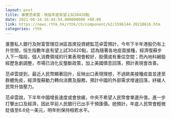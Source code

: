 ```yaml
---
layout: post
title: 滙豐范卓雲：恒指年底有望上試30420點
date: 2021-06-16 16:44:54.000000000 +08:00
link: https://news.rthk.hk/rthk/ch/component/k2/1596144-20210616.htm
categories: rthk
---
```


滙豐私人銀行及財富管理亞洲區首席投資總監范卓雲預計，今年下半年港股仍有上升空間，恒生指數年底有望上試30420點，認為隨著各地疫苗接種，經濟復蘇步入下一階段，個人消費領域的行業表現會較好，股價或有重估空間；而內地科網股經歷急劇調整，市場已消化反壟斷政策，加上美國債息回落，預計表現會改善。

范卓雲提到，最近人民幣顯著回升，反映出口表現理想，不過歐美接種疫苗並達至群體免疫，經濟復蘇動力轉向消費及服務，預計中國的外部需求增速回落，紓緩人民幣升值壓力。

范卓雲說，下半年中國增長速度或會放緩，中央不希望人民幣會單邊升值，進一步打擊出口及經濟，因此早前人民銀行已出手干預匯價。她預計，年底人民幣會輕微貶值至6.6兌一美元，明年則保持相若水平。

